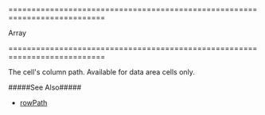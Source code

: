 <!--**
/*-------------------------------------------
    Auto-generated file. Do not modify.
-------------------------------------------

**-->
===========================================================================
<!--type-->Array<any><!--/type-->
===========================================================================

<!--shortDescription-->
The cell's column path. Available for data area cells only.
<!--/shortDescription-->

<!--fullDescription-->
#####See Also#####
- [rowPath](/Documentation/ApiReference/UI_Widgets/dxPivotGrid/Pivot_Grid_Cell/#rowPath)
<!--/fullDescription-->